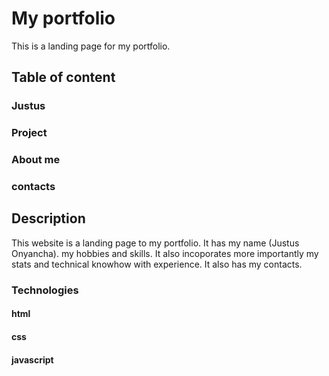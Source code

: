 # My portfolio

This is a landing page for my portfolio.

## Table of content

### Justus

### Project

### About me

### contacts

## Description

This website is a landing page to my portfolio. It has my name (Justus Onyancha).
my hobbies and skills. It also incoporates more importantly my stats and technical knowhow with experience.
It also has my contacts.

### Technologies

#### html
#### css
#### javascript
